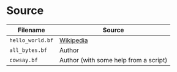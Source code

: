# Source


| Filename         | Source                                               |
|------------------|------------------------------------------------------|
| `hello_world.bf` | [Wikipedia](https://en.wikipedia.org/wiki/Brainfuck) |
| `all_bytes.bf`   | Author                                               |
| `cowsay.bf`      | Author (with some help from a script)                |

